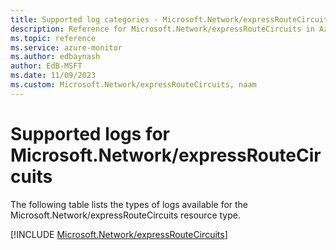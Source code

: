```yaml
---
title: Supported log categories - Microsoft.Network/expressRouteCircuits
description: Reference for Microsoft.Network/expressRouteCircuits in Azure Monitor Logs.
ms.topic: reference
ms.service: azure-monitor
ms.author: edbaynash
author: EdB-MSFT
ms.date: 11/09/2023
ms.custom: Microsoft.Network/expressRouteCircuits, naam
---
```





# Supported logs for Microsoft.Network/expressRouteCircuits  
The following table lists the types of logs available for the Microsoft.Network/expressRouteCircuits resource type.
  
  
[!INCLUDE [Microsoft.Network/expressRouteCircuits](./includes/microsoft-network-expressroutecircuits-logs-include.md)]
  
